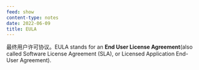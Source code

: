 ```yaml
---
feed: show
content-type: notes
date: 2022-06-09
title: EULA
---
```

最终用户许可协议。EULA stands for an **End User License Agreement**(also called Software License Agreement (SLA), or Licensed Application End-User Agreement).
